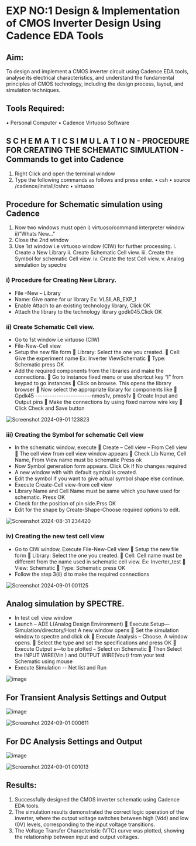 # EXP NO:1     Design & Implementation of CMOS Inverter Design Using Cadence EDA Tools   

## Aim:
To design and implement a CMOS inverter circuit using Cadence EDA tools, analyse its electrical characteristics, and understand the fundamental principles of CMOS technology, including the design process, layout, and simulation techniques.

## Tools Required:
•	Personal Computer
•	Cadence Virtuoso Software

## S C H E M A T I C S I M U L A T I O N - PROCEDURE FOR CREATING THE SCHEMATIC SIMULATION -Commands to get into Cadence

1.	Right Click and open the terminal window
2.	Type the following commands as follows and press enter.
•	csh
•	source /cadence/install/cshrc
•	virtuoso 
## Procedure for Schematic simulation using Cadence

1.	Now two windows must open i) virtuoso/command interpreter window ii)”Whats New…”
2.	Close the 2nd window
3.	Use 1st window i.e virtuoso window (CIW) for further processing.
i.	Create a New Library
ii.	Create Schematic Cell view.
iii.	Create the Symbol for schematic Cell view.
iv.	Create the test Cell view.
v.	Analog simulation by spectre


### i)	Procedure for Creating New Library.
+	File –New – Library
+	Name: Give name for ur library Ex: VLSILAB_EXP_1
+	Enable Attach to an existing technology library, Click OK
+	Attach the library to the technology library gpdk045.Click OK
### ii)	Create Schematic Cell view.
+	Go to 1st window i.e virtuoso (CIW)
+	File-New-Cell view
+	Setup the new file form
	Library: Select the one you created.
	Cell: Give the experiment name Ex: Inverter ViewSchematic
	Type: Schematic press OK
+	Add the required components from the libraries and make the connections.
	Go to instance fixed menu or use shortcut key “I” from keypad to go instances
	Click on browse. This opens the library browser
	Now select the appropriate library for components like 
	Gpdk45 ------------------------nmos1v, pmos1v
	Create Input and Output pins
	Make the connections by using fixed narrow wire key
	Click Check and Save button

![Screenshot 2024-09-01 123823](https://github.com/user-attachments/assets/dcee38c3-22bb-436a-85e5-94a34b2719ab)


 
### iii)	Creating the Symbol for schematic Cell view

+	In the schematic window, execute 
	Create – Cell view – From Cell view
	The cell view from cell view window appears
	Check Lib Name, Cell Name, From View name must be schematic Press ok
+	Now Symbol generation form appears. Click Ok If No changes required
+	A new window with with default symbol is created.
+	Edit the symbol if you want to give actual symbol shape else continue.
+	Execute Create-Cell view-from cell view
+	Library Name and Cell Name must be same which you have used for schematic. Press OK
+	Check for the position of pin side.Prss OK
+	Edit for the shape by Create-Shape-Choose required options to edit.

 ![Screenshot 2024-08-31 234420](https://github.com/user-attachments/assets/046c2ae1-4885-4e25-8f79-8d808b3a9f56)



### iv)	Creating the new test cell view

+	Go to CIW window, Execute File-New-Cell view
	Setup the new file form
	Library: Select the one you created.
	Cell: Cell name must be different from the name used in schematic cell view. Ex: Inverter_test
	View: Schematic
	Type: Schematic press OK
+	Follow the step 3(ii) d to make the required connections

![Screenshot 2024-09-01 001125](https://github.com/user-attachments/assets/49327a6b-5567-46db-90ab-388d964472cf)


 
## Analog simulation by SPECTRE.
+	In test cell view window
+	Launch – ADE L(Analog Design Environment)
	Execute Setup—Simulation/directory/Host A new window opens
	Set the simulation window to spectre and click ok
	Execute Analysis – Choose. A window opens.
	Select the type and set the specifications and press OK
	Execute Output s—to be plotted – Select on Schematic
	Then Select the INPUT WIRE(Vin ) and OUTPUT WIRE(Vout) from your test Schematic using mouse
+	Execute Simulation -- Net list and Run

![image](https://github.com/user-attachments/assets/3aac50ec-bc0f-406e-be2e-a504b8afa8c9)

## For Transient Analysis Settings and Output
 
 
![image](https://github.com/user-attachments/assets/92d14f32-8ba5-4fed-978a-38c360b8e305)

![Screenshot 2024-09-01 000611](https://github.com/user-attachments/assets/8ffb62be-a024-41f8-9f30-15591b5907b9)



## For DC Analysis Settings and Output
![image](https://github.com/user-attachments/assets/0ee74107-e03a-4204-b685-83ced611c993)

![Screenshot 2024-09-01 001013](https://github.com/user-attachments/assets/102d5009-15b5-4655-8908-dc2292ae0cf2)






 

## Results:
1.	Successfully designed the CMOS inverter schematic using Cadence EDA tools.
2.	The simulation results demonstrated the correct logic operation of the inverter, where the output voltage switches between high (Vdd) and low (0V) levels, corresponding to the input voltage transitions.
3.	The Voltage Transfer Characteristic (VTC) curve was plotted, showing the relationship between input and output voltages.











